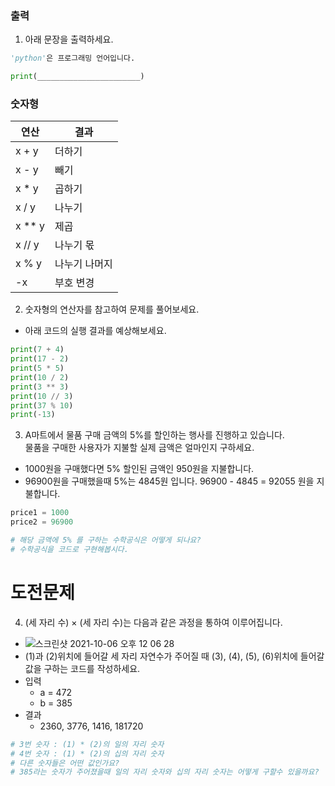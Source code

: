 ### 출력

 1. 아래 문장을 출력하세요.
```python
'python'은 프로그래밍 언어입니다.
```
```python
print(_______________________)
```


### 숫자형


|연산|결과|
|------|---|
|x + y|더하기|
|x - y|빼기|
|x * y|곱하기|
|x / y|나누기|
|x ** y|제곱|
|x // y|나누기 몫|
|x % y|나누기 나머지|
|-x|부호 변경|


 2. 숫자형의 연산자를 참고하여 문제를 풀어보세요.
- 아래 코드의 실행 결과를 예상해보세요.
```python
print(7 + 4)
print(17 - 2)
print(5 * 5)
print(10 / 2)
print(3 ** 3)
print(10 // 3)
print(37 % 10)
print(-13)
```

 3. A마트에서 물품 구매 금액의 5%를 할인하는 행사를 진행하고 있습니다.     
물품을 구매한 사용자가 지불할 실제 금액은 얼마인지 구하세요.     
- 1000원을 구매했다면 5% 할인된 금액인 950원을 지불합니다.    
- 96900원을 구매했을때 5%는 4845원 입니다. 96900 - 4845 = 92055 원을 지불합니다.

```python
price1 = 1000
price2 = 96900

# 해당 금액에 5% 를 구하는 수학공식은 어떻게 되나요?
# 수학공식을 코드로 구현해봅시다.
```


# 도전문제

 4. (세 자리 수) × (세 자리 수)는 다음과 같은 과정을 통하여 이루어집니다.
  - ![스크린샷 2021-10-06 오후 12 06 28](https://user-images.githubusercontent.com/89170523/136134356-c2cc9c8f-3694-4061-a308-65b5cb04f0ff.png)
  - (1)과 (2)위치에 들어갈 세 자리 자연수가 주어질 때 (3), (4), (5), (6)위치에 들어갈 값을 구하는 코드를 작성하세요.
  - 입력
    - a = 472
    - b = 385
  - 결과
    - 2360, 3776, 1416, 181720


```python
# 3번 숫자 : (1) * (2)의 일의 자리 숫자
# 4번 숫자 : (1) * (2)의 십의 자리 숫자
# 다른 숫자들은 어떤 값인가요?
# 385라는 숫자가 주어졌을때 일의 자리 숫자와 십의 자리 숫자는 어떻게 구할수 있을까요?
```
